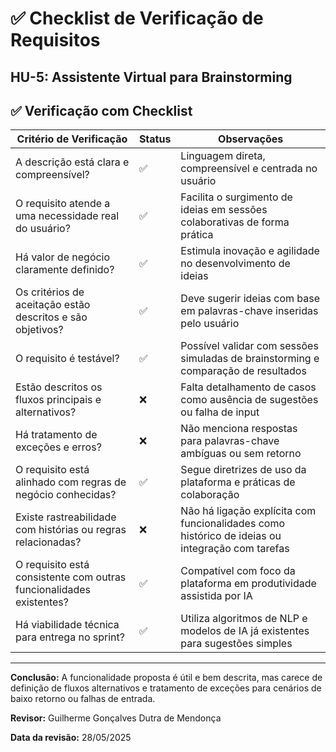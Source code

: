 # ✅ Checklist de Verificação de Requisitos

## HU-5: Assistente Virtual para Brainstorming

## ✅ Verificação com Checklist

| Critério de Verificação | Status | Observações |
|--------------------------|--------|-------------|
| A descrição está clara e compreensível? | ✅ | Linguagem direta, compreensível e centrada no usuário |
| O requisito atende a uma necessidade real do usuário? | ✅ | Facilita o surgimento de ideias em sessões colaborativas de forma prática |
| Há valor de negócio claramente definido? | ✅ | Estimula inovação e agilidade no desenvolvimento de ideias |
| Os critérios de aceitação estão descritos e são objetivos? | ✅ | Deve sugerir ideias com base em palavras-chave inseridas pelo usuário |
| O requisito é testável? | ✅ | Possível validar com sessões simuladas de brainstorming e comparação de resultados |
| Estão descritos os fluxos principais e alternativos? | ❌ | Falta detalhamento de casos como ausência de sugestões ou falha de input |
| Há tratamento de exceções e erros? | ❌ | Não menciona respostas para palavras-chave ambíguas ou sem retorno |
| O requisito está alinhado com regras de negócio conhecidas? | ✅ | Segue diretrizes de uso da plataforma e práticas de colaboração |
| Existe rastreabilidade com histórias ou regras relacionadas? | ❌ | Não há ligação explícita com funcionalidades como histórico de ideias ou integração com tarefas |
| O requisito está consistente com outras funcionalidades existentes? | ✅ | Compatível com foco da plataforma em produtividade assistida por IA |
| Há viabilidade técnica para entrega no sprint? | ✅ | Utiliza algoritmos de NLP e modelos de IA já existentes para sugestões simples |

---

**Conclusão:** A funcionalidade proposta é útil e bem descrita, mas carece de definição de fluxos alternativos e tratamento de exceções para cenários de baixo retorno ou falhas de entrada.

**Revisor:** Guilherme Gonçalves Dutra de Mendonça 

**Data da revisão:** 28/05/2025
